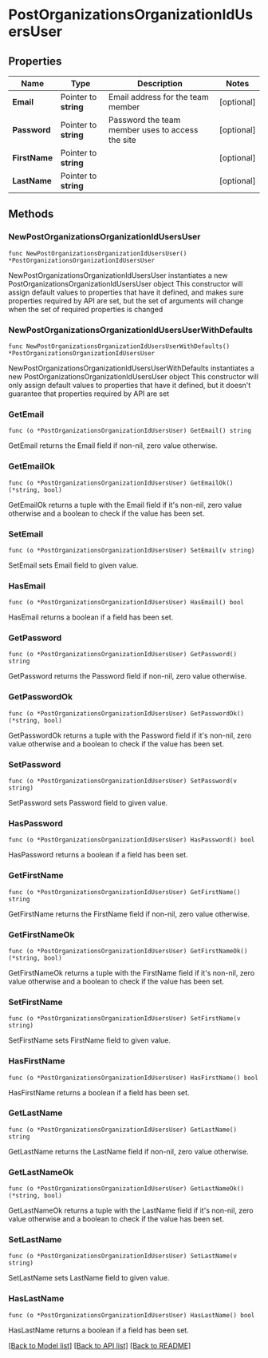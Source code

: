# PostOrganizationsOrganizationIdUsersUser

## Properties

Name | Type | Description | Notes
------------ | ------------- | ------------- | -------------
**Email** | Pointer to **string** | Email address for the team member | [optional] 
**Password** | Pointer to **string** | Password the team member uses to access the site | [optional] 
**FirstName** | Pointer to **string** |  | [optional] 
**LastName** | Pointer to **string** |  | [optional] 

## Methods

### NewPostOrganizationsOrganizationIdUsersUser

`func NewPostOrganizationsOrganizationIdUsersUser() *PostOrganizationsOrganizationIdUsersUser`

NewPostOrganizationsOrganizationIdUsersUser instantiates a new PostOrganizationsOrganizationIdUsersUser object
This constructor will assign default values to properties that have it defined,
and makes sure properties required by API are set, but the set of arguments
will change when the set of required properties is changed

### NewPostOrganizationsOrganizationIdUsersUserWithDefaults

`func NewPostOrganizationsOrganizationIdUsersUserWithDefaults() *PostOrganizationsOrganizationIdUsersUser`

NewPostOrganizationsOrganizationIdUsersUserWithDefaults instantiates a new PostOrganizationsOrganizationIdUsersUser object
This constructor will only assign default values to properties that have it defined,
but it doesn't guarantee that properties required by API are set

### GetEmail

`func (o *PostOrganizationsOrganizationIdUsersUser) GetEmail() string`

GetEmail returns the Email field if non-nil, zero value otherwise.

### GetEmailOk

`func (o *PostOrganizationsOrganizationIdUsersUser) GetEmailOk() (*string, bool)`

GetEmailOk returns a tuple with the Email field if it's non-nil, zero value otherwise
and a boolean to check if the value has been set.

### SetEmail

`func (o *PostOrganizationsOrganizationIdUsersUser) SetEmail(v string)`

SetEmail sets Email field to given value.

### HasEmail

`func (o *PostOrganizationsOrganizationIdUsersUser) HasEmail() bool`

HasEmail returns a boolean if a field has been set.

### GetPassword

`func (o *PostOrganizationsOrganizationIdUsersUser) GetPassword() string`

GetPassword returns the Password field if non-nil, zero value otherwise.

### GetPasswordOk

`func (o *PostOrganizationsOrganizationIdUsersUser) GetPasswordOk() (*string, bool)`

GetPasswordOk returns a tuple with the Password field if it's non-nil, zero value otherwise
and a boolean to check if the value has been set.

### SetPassword

`func (o *PostOrganizationsOrganizationIdUsersUser) SetPassword(v string)`

SetPassword sets Password field to given value.

### HasPassword

`func (o *PostOrganizationsOrganizationIdUsersUser) HasPassword() bool`

HasPassword returns a boolean if a field has been set.

### GetFirstName

`func (o *PostOrganizationsOrganizationIdUsersUser) GetFirstName() string`

GetFirstName returns the FirstName field if non-nil, zero value otherwise.

### GetFirstNameOk

`func (o *PostOrganizationsOrganizationIdUsersUser) GetFirstNameOk() (*string, bool)`

GetFirstNameOk returns a tuple with the FirstName field if it's non-nil, zero value otherwise
and a boolean to check if the value has been set.

### SetFirstName

`func (o *PostOrganizationsOrganizationIdUsersUser) SetFirstName(v string)`

SetFirstName sets FirstName field to given value.

### HasFirstName

`func (o *PostOrganizationsOrganizationIdUsersUser) HasFirstName() bool`

HasFirstName returns a boolean if a field has been set.

### GetLastName

`func (o *PostOrganizationsOrganizationIdUsersUser) GetLastName() string`

GetLastName returns the LastName field if non-nil, zero value otherwise.

### GetLastNameOk

`func (o *PostOrganizationsOrganizationIdUsersUser) GetLastNameOk() (*string, bool)`

GetLastNameOk returns a tuple with the LastName field if it's non-nil, zero value otherwise
and a boolean to check if the value has been set.

### SetLastName

`func (o *PostOrganizationsOrganizationIdUsersUser) SetLastName(v string)`

SetLastName sets LastName field to given value.

### HasLastName

`func (o *PostOrganizationsOrganizationIdUsersUser) HasLastName() bool`

HasLastName returns a boolean if a field has been set.


[[Back to Model list]](../README.md#documentation-for-models) [[Back to API list]](../README.md#documentation-for-api-endpoints) [[Back to README]](../README.md)


